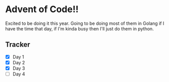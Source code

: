 # Advent of Code!!

Excited to be doing it this year. Going to be doing most of them in Golang if I have the time that day, if I'm kinda busy then I'll just do them in python.

## Tracker
 - [x] Day 1
 - [x] Day 2
 - [x] Day 3
 - [ ] Day 4
